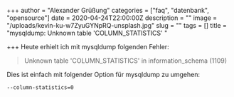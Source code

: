 +++
author = "Alexander Grüßung"
categories = ["faq", "datenbank", "opensource"]
date = 2020-04-24T22:00:00Z
description = ""
image = "/uploads/kevin-ku-w7ZyuGYNpRQ-unsplash.jpg"
slug = ""
tags = []
title = "mysqldump: Unknown table 'COLUMN_STATISTICS' "

+++
Heute erhielt ich mit mysqldump folgenden Fehler:

> Unknown table 'COLUMN_STATISTICS' in information_schema (1109)

Dies ist einfach mit folgender Option für mysqldump zu umgehen:

    --column-statistics=0